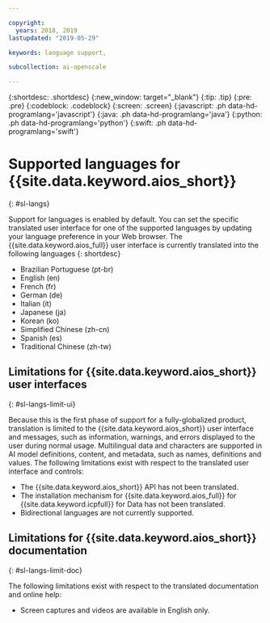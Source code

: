 ```yaml
---

copyright:
  years: 2018, 2019
lastupdated: "2019-05-29"

keywords: language support, 

subcollection: ai-openscale

---
```


{:shortdesc: .shortdesc}
{:new_window: target="_blank"}
{:tip: .tip}
{:pre: .pre}
{:codeblock: .codeblock}
{:screen: .screen}
{:javascript: .ph data-hd-programlang='javascript'}
{:java: .ph data-hd-programlang='java'}
{:python: .ph data-hd-programlang='python'}
{:swift: .ph data-hd-programlang='swift'}

# Supported languages for {{site.data.keyword.aios_short}}
{: #sl-langs}

Support for languages is enabled by default. You can set the specific translated user interface for one of the supported languages by updating your language preference in your Web browser. The {{site.data.keyword.aios_full}} user interface is currently translated into the following languages 
{: shortdesc}

- Brazilian Portuguese (pt-br)
- English (en)
- French (fr)
- German (de)
- Italian (it)
- Japanese (ja)
- Korean (ko)
- Simplified Chinese (zh-cn)
- Spanish (es)
- Traditional Chinese (zh-tw)

## Limitations for {{site.data.keyword.aios_short}} user interfaces
{: #sl-langs-limit-ui}

Because this is the first phase of support for a fully-globalized product, translation is limited to the {{site.data.keyword.aios_short}} user interface and messages, such as information, warnings, and errors displayed to the user during normal usage. Multilingual data and characters are supported in AI model definitions, content, and metadata, such as names, definitions and values. The following limitations exist with respect to the translated user interface and controls:

- The {{site.data.keyword.aios_short}} API has not been translated.
- The installation mechanism for {{site.data.keyword.aios_full}} for {{site.data.keyword.icpfull}} for Data has not been translated.
- Bidirectional languages are not currently supported.

## Limitations for {{site.data.keyword.aios_short}} documentation
{: #sl-langs-limit-doc}

The following limitations exist with respect to the translated documentation and online help:

- Screen captures and videos are available in English only.

